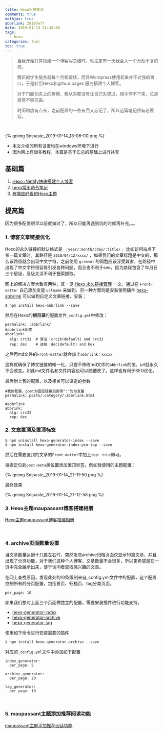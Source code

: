 ```yaml
---
title: Hexo折腾笔记
comments: true
mathjax: true
abbrlink: 28187ef7
date: 2019-01-13 21:42:00
tags:
  - hexo
categories: tool
toc: true
---
```


> 当我开始打算搭建一个博客写总结时，就注定有一天我会入一个万劫不复的坑。
>
> 腾讯的学生服务器每个月都要续，而且Wordpress使用起来并不对我的胃口，于是转用Hexo和github pages 服务搭建个人博客。
>
> 对于门面功夫上的折腾，我从来都没有让自己失望过，根本停不下来，总是感觉不够完美。
>
> 时间跨度有点长，之前配置的一些东西又忘记了，所以这篇笔记很有必要写。

<!-- more -->

​            

{% qnimg Snipaste_2019-01-14_13-08-00.png %}



* 本文介绍的所有设置均在windows环境下进行
* 因为网上有很多教程，本篇是基于汇总的基础上进行补充




## 基础篇

1. [Hexo+Netlify快速搭建个人博客](https://segmentfault.com/a/1190000015756932)
2. [hexo常用命令笔记](https://segmentfault.com/a/1190000002632530)
3. [有哪些好看的Hexo主题](https://www.zhihu.com/question/24422335)




## 提高篇

因为很多配置很早以前就做过了，所以只能再遇到坑的时候再补充。。。

### 1. 博客文章链接优化

Hexo的永久链接的默认格式是 ` :year/:month/:day/:title/` ，比如访问站点下某一篇文章时，其路径是 `2018/04/12/xxxx/` ，如果我们的文章标题是中文的，那么该路径就会出现中文字符，之前使用 `gitment` 的同胞应该深受其害，在路径中出现了中文字符很容易引发各种问题，而且也不利于seo，因为路径包含了年月日三个层级，层级太深不利于搜索抓取。

网上的解决方案大致有两种，其一见 [Hexo 永久链接管理](https://clearsky.me/hexo-permalinks.html) 一文，通过在 `Front-matter` 自己添加变量 `urlname` 来做到，另一种方案则是安装使用插件 [hexo-abbrlink](https://link.jianshu.com/?t=https://github.com/rozbo/hexo-abbrlink) 可以做到自定义文章链接，安装：

```
$ npm install hexo-abbrlink --save
```

然后在Hexo的**根目录**的配置文件`_config.yml`中修改：

```
permalink: :abbrlink/
#abbrlink配置
abbrlink:
  alg: crc32  # 算法：crc16(default) and crc32
  rep: dec    # 进制：dec(default) and hex

```

之后再md文件的`Front-matter`就会加上`abbrlink：xxxxx`

这样就确保了博文链接的唯一化，只要不修改md文件的`abbrlink`的值，url就永久不会改变。如此md文件名和文件内容也可以随便改了。这样也有利于SEO优化。

最后附上我的配置，以及相关可以设定的参数

```
#我的配置，post为固定链接后面带":"的为变量
permalink: posts/:category/:abbrlink.html

#abbrlink
abbrink:
  alg: crc32
  rep: dec
```



### 2. 文章置顶及置顶标签

```
$ npm uninstall hexo-generator-index --save
$ npm install hexo-generator-index-pin-top --save
```

然后在需要置顶的文章的`Front-matter`中加上`top: true`即可。

搜索定位到`post-meta`类位置添加置顶标签，例如我使用的主题配置：

{% qnimg Snipaste_2019-01-14_21-11-50.png %}

最终效果

{% qnimg Snipaste_2019-01-14_21-12-58.png %}



### 3. Hexo主题maupassant博客搭建相册
[Hexo主题maupassant博客搭建相册](http://localhost:4000/posts/tool/6ff333ed.html)

​      

### 4. archive页面数量设置

当文章数量达到十几篇左右时，突然发觉archive归档页面仅显示10篇文章，并且出现了分页功能，对于我们这种个人博客，文章数量不会很多，所以更希望是在一页中完全展示出来，便于访问者查找感兴趣的文章。

在网上查找原因，发现此处的10条限制来自_config.yml文件中的配置，这个配置控制所有的分页配置，包括首页、归档页、tag分类页面。

```
per_page: 10
```

如果我们想对上面三个页面做独立的配置，需要安装插件进行功能支持。

- [hexo-generator-index](https://github.com/hexojs/hexo-generator-index)
- [hexo-generator-archive](https://github.com/hexojs/hexo-generator-archive)
- [hexo-generator-tag](https://github.com/hexojs/hexo-generator-tag)

使用如下命令进行安装需要的插件

```
$ npm install hexo-generator-archive --save
```

对应的`_config.yml`文件中添加如下配置

```
index_generator:
  per_page: 5

archive_generator:
  per_page: 20

tag_generator:
  per_page: 10
```

​     

### 5. maupassant主题添加推荐阅读功能

[maupassant主题添加推荐阅读功能](http://localhost:4000/posts/tool/f2c9bfb4.html)

